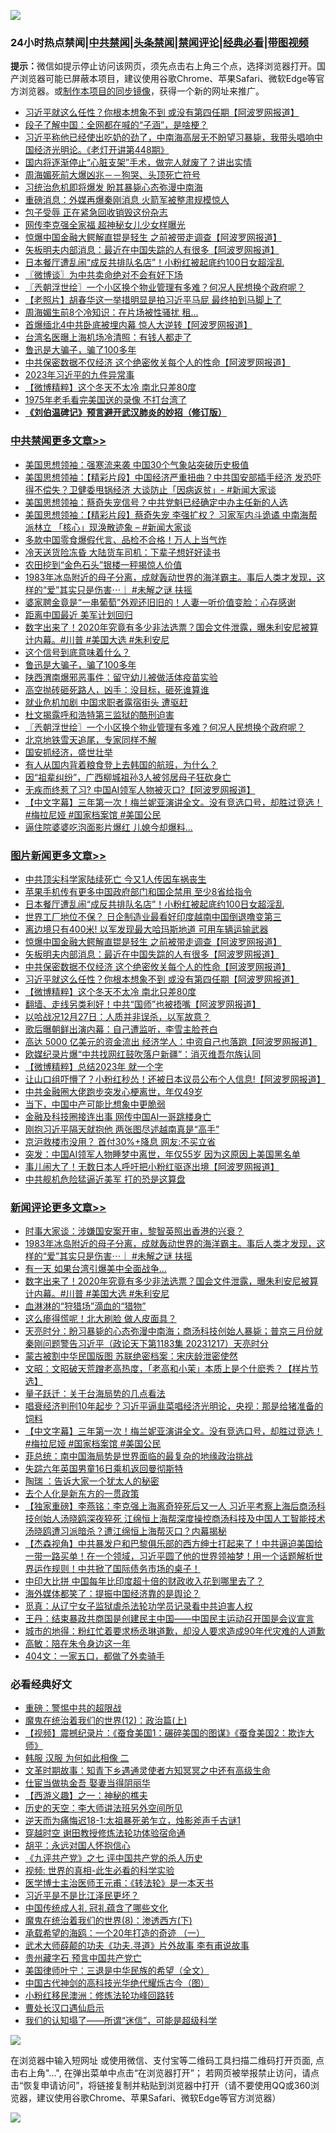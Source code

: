 ![](https://raw.githubusercontent.com/jsvpn/jsproxy/dev/64photo/fqnews-qr.jpg)

<div id="tt">
<h3>24小时热点禁闻|<a href="#%E4%B8%AD%E5%85%B1%E7%A6%81%E9%97%BB%E6%9B%B4%E5%A4%9A%E6%96%87%E7%AB%A0">中共禁闻</a>|<a href="#%E5%9B%BE%E7%89%87%E6%96%B0%E9%97%BB%E6%9B%B4%E5%A4%9A%E6%96%87%E7%AB%A0">头条禁闻</a>|<a href="#%E6%96%B0%E9%97%BB%E8%AF%84%E8%AE%BA%E6%9B%B4%E5%A4%9A%E6%96%87%E7%AB%A0">禁闻评论|<a href="#%E5%BF%85%E7%9C%8B%E7%BB%8F%E5%85%B8%E5%A5%BD%E6%96%87">经典必看</a>|<a href="https://fan1.xyz/3" target="_blank">带图视频</a></h3>
<div><b>提示：</b>微信如提示停止访问该网页，须先点击右上角三个点，选择浏览器打开。国产浏览器可能已屏蔽本项目，建议使用谷歌Chrome、苹果Safari、微软Edge等官方浏览器。或<a href="%E5%88%B6%E4%BD%9Cgit%E7%A6%81%E9%97%BB%E9%95%9C%E5%83%8F.md">制作本项目的同步镜像</a>，获得一个新的网址来推广。</div>
<ul>

<li><a href="/topimagenews/20231218/1975652.md">习近平就这么任性？你根本想象不到 或没有第四任期【阿波罗网报道】</a></li>
<li><a href="/cnnews/20231218/1975507.md">段子了解中国：全网都在喊的“子涵”，是啥梗？</a></li>
<li><a href="/sohnews/20231218/1975679.md">习近平称他已经使出吃奶的劲了，中南海高层无不盼望习暴毙，我带头唱响中国经济光明论。《老灯开讲第448期》</a></li>
<li><a href="/health/20231218/1975568.md">国内将逐渐停止“心脏支架”手术，做完人就废了？讲出实情</a></li>
<li><a href="/ccpdope/20231218/1975541.md">周海媚死前大爆凶兆－－狗哭、头顶死亡符号</a></li>
<li><a href="/ccpdope/20231218/1975579.md">习统治危机即将爆发 盼其暴毙心态弥漫中南海</a></li>
<li><a href="/baitai/20231218/1975722.md">重磅消息：外媒再爆秦刚消息 火箭军被整肃规模惊人</a></li>
<li><a href="/cnnews/20231218/1975633.md">包子受辱 正在紧急回收销毁这份杂志</a></li>
<li><a href="/baitai/20231218/1975766.md">网传李克强全家福 超神秘女儿少女样曝光</a></li>
<li><a href="/topimagenews/20231218/1975671.md">惊爆中国金融大鳄解直锟是轻生 之前被带走调查【阿波罗网报道】</a></li>
<li><a href="/topimagenews/20231218/1975663.md">矢板明夫内部消息：最近在中国失踪的人有很多【阿波罗网报道】</a></li>
<li><a href="/topimagenews/20231218/1975725.md">日本餐厅遭乱闹“成反共排队名店”！小粉红被起底约100日女超淫乱</a></li>
<li><a href="/ssgc/20231218/1975558.md">〖微博谈〗为中共卖命绝对不会有好下场</a></li>
<li><a href="/cbnews/20231218/1975597.md">〖兲朝浮世绘〗一个小区换个物业管理有多难？何况人民想换个政府呢？</a></li>
<li><a href="/lifebaike/20231218/1975624.md">【老照片】胡春华这一举措明显是拍习近平马屁 最终拍到马脚上了</a></li>
<li><a href="/yule/20231218/1975695.md">周海媚生前8个冷知识：在片场被性骚扰 租...</a></li>
<li><a href="/worldnews/20231218/1975664.md">首爆缅北4中共卧底被埋内幕 惊人大逆转【阿波罗网报道】</a></li>
<li><a href="/baitai/20231218/1975768.md">台湾名医曝上海机场冷清照：有钱人都走了</a></li>
<li><a href="/cbnews/20231218/1975666.md">鲁迅是大骗子，骗了100多年</a></li>
<li><a href="/topimagenews/20231218/1975661.md">中共保密数据不仅经济 这个绝密攸关每个人的性命【阿波罗网报道】</a></li>
<li><a href="/ccpdope/20231218/1975670.md">2023年习近平的九件异常事</a></li>
<li><a href="/topimagenews/20231218/1975605.md">【微博精粹】这个冬天不太冷 南北只差80度</a></li>
<li><a href="/cnnews/20231218/1975634.md">1975年老毛看完美国送的录像 不打台湾了</a></li>
<li><b><a href="/comments/20200207/1272816.md" target="_blank">《刘伯温碑记》预言避开武汉肺炎的妙招（修订版）</a></b></li>
</ul>
</div>

<div class="catlist">
<h3><a href="/cbnews/" target="_blank">中共禁闻</a><span><a href="/cbnews/" target="_blank" rel="nofollow">更多文章>></a></span></h3>
<ul>
<li><a href="/cbnews/20231219/1975931.md" target="_blank">美国思想领袖：强寒流来袭 中国30个气象站突破历史极值</a></li>
<li><a href="/cbnews/20231219/1975930.md" target="_blank">美国思想领袖：【精彩片段】中国经济严重扭曲？中共国安部插手经济 发恐吓得不偿失？卫健委甩锅经济 大谈防止「因病返贫」- #新闻大家谈</a></li>
<li><a href="/cbnews/20231219/1975922.md" target="_blank">美国思想领袖：蔡奇失宠信号？中共党魁已经确定中办主任新的人选</a></li>
<li><a href="/cbnews/20231219/1975921.md" target="_blank">美国思想领袖：【精彩片段】蔡奇失宠 李强扩权？ 习家军内斗诡谲 中南海帮派林立 「核心」现涣散迹象 &#8211; #新闻大家谈</a></li>
<li><a href="/cbnews/20231219/1975822.md" target="_blank">多款中国零食爆假代言、品检不合格！万人上当气炸</a></li>
<li><a href="/cbnews/20231218/1975813.md" target="_blank">冷天送货险冻昏 大陆货车司机：下辈子想好好读书</a></li>
<li><a href="/cbnews/20231218/1975812.md" target="_blank">农田挖到“金色石头”银楼一秤揭惊人价值</a></li>
<li><a href="/comments/20231218/1975749.md" target="_blank">1983年冰岛附近的母子分离，成就轰动世界的海洋霸主。事后人类才发现，这样的“爱”其实只是伤害⋯｜ #未解之谜 扶摇</a></li>
<li><a href="/cbnews/20231218/1975737.md" target="_blank">婆家聘金竟是“一串葡萄”外观还旧旧的！人妻一听价值变脸：心存感谢</a></li>
<li><a href="/cbnews/20231218/1975700.md" target="_blank">距离中国最近 美军计划回归</a></li>
<li><a href="/comments/20231218/1975687.md" target="_blank">数字出来了！2020年究竟有多少非法选票？国会文件泄露，曝朱利安尼被算计内幕。#川普 #美国大选 #朱利安尼</a></li>
<li><a href="/cbnews/20231218/1975672.md" target="_blank">这个信号到底意味着什么？</a></li>
<li><a href="/cbnews/20231218/1975666.md" target="_blank">鲁迅是大骗子，骗了100多年</a></li>
<li><a href="/cbnews/20231218/1975662.md" target="_blank">陕西渭南爆邪恶事件：留守幼儿被做活体疫苗实验</a></li>
<li><a href="/cbnews/20231218/1975638.md" target="_blank">高空抛砖砸死路人，凶手：没目标，砸死谁算谁</a></li>
<li><a href="/cbnews/20231218/1975620.md" target="_blank">就业危机加剧 中国求职者露宿街头 遭驱赶</a></li>
<li><a href="/cbnews/20231218/1975614.md" target="_blank">杜文揭露呼和浩特第三监狱的酷刑迫害</a></li>
<li><a href="/cbnews/20231218/1975597.md" target="_blank">〖兲朝浮世绘〗一个小区换个物业管理有多难？何况人民想换个政府呢？</a></li>
<li><a href="/cbnews/20231218/1975584.md" target="_blank">北京地铁雪天追尾，专家同样不解</a></li>
<li><a href="/cbnews/20231218/1975561.md" target="_blank">国安抓经济，盛世壮举</a></li>
<li><a href="/cbnews/20231218/1975560.md" target="_blank">有人从国内背着粮食登上去韩国的航班，为什么？</a></li>
<li><a href="/cbnews/20231218/1975559.md" target="_blank">因“祖辈纠纷”，广西柳城祖孙3人被邻居母子狂砍身亡</a></li>
<li><a href="/cbnews/20231217/1975430.md" target="_blank">无疾而终惹了习? 中国AI领军人物被灭口?【阿波罗网报道】</a></li>
<li><a href="/comments/20231217/1975418.md" target="_blank">【中文字幕】三年第一次！梅兰妮亚演讲全文。没有竞选口号，却胜过竞选！#梅拉尼娅  #国家档案馆 #美国公民</a></li>
<li><a href="/cbnews/20231217/1975379.md" target="_blank">逼住院婆婆吃泡面影片爆红 儿媳今却爆料…</a></li>

</ul>
</div>
<div class="catlist">
<h3><a href="/topimagenews/" target="_blank">图片新闻</a><span><a href="/topimagenews/" target="_blank" rel="nofollow">更多文章>></a></span></h3>
<ul>
<li><a href="/topimagenews/20231219/1975947.md" target="_blank">中共顶尖科学家陆续死亡 今又1人传因车祸丧生</a></li>
<li><a href="/topimagenews/20231218/1975819.md" target="_blank">苹果手机传有更多中国政府部门和国企禁用 至少8省给指令</a></li>
<li><a href="/topimagenews/20231218/1975725.md" target="_blank">日本餐厅遭乱闹“成反共排队名店”！小粉红被起底约100日女超淫乱</a></li>
<li><a href="/topimagenews/20231218/1975724.md" target="_blank">世界工厂地位不保？ 日企制造业最看好印度越南中国倒退噜变第三</a></li>
<li><a href="/topimagenews/20231218/1975719.md" target="_blank">离边境只有400米! 以军发现最大哈玛斯地道 可用车辆运输武器</a></li>
<li><a href="/topimagenews/20231218/1975671.md" target="_blank">惊爆中国金融大鳄解直锟是轻生 之前被带走调查【阿波罗网报道】</a></li>
<li><a href="/topimagenews/20231218/1975663.md" target="_blank">矢板明夫内部消息：最近在中国失踪的人有很多【阿波罗网报道】</a></li>
<li><a href="/topimagenews/20231218/1975661.md" target="_blank">中共保密数据不仅经济 这个绝密攸关每个人的性命【阿波罗网报道】</a></li>
<li><a href="/topimagenews/20231218/1975652.md" target="_blank">习近平就这么任性？你根本想象不到 或没有第四任期【阿波罗网报道】</a></li>
<li><a href="/topimagenews/20231218/1975605.md" target="_blank">【微博精粹】这个冬天不太冷 南北只差80度</a></li>
<li><a href="/topimagenews/20231218/1975604.md" target="_blank">翻墙、走线另类利好！中共“国师”也被捂嘴【阿波罗网报道】</a></li>
<li><a href="/topimagenews/20231218/1975514.md" target="_blank">以哈战况12月27日：人质并非误杀，以军故意？</a></li>
<li><a href="/topimagenews/20231218/1975499.md" target="_blank">歌后曝朝鲜出演内幕：自己遭监听，李雪主脸苍白</a></li>
<li><a href="/topimagenews/20231217/1975358.md" target="_blank">高达 5000 亿美元的资金流出 经济学人：中资自己也落跑【阿波罗网报道】</a></li>
<li><a href="/topimagenews/20231217/1975349.md" target="_blank">欧媒纪录片爆“中共找网红鼓吹落户新疆”：消灭维吾尔族认同</a></li>
<li><a href="/topimagenews/20231217/1975267.md" target="_blank">【微博精粹】总结2023年 就一个字</a></li>
<li><a href="/topimagenews/20231217/1975229.md" target="_blank">让山口组吓懵了？小粉红秒怂！还被日本议员公布个人信息!【阿波罗网报道】</a></li>
<li><a href="/topimagenews/20231217/1975185.md" target="_blank">中共金融圈大佬跑步突发心梗离世，年仅49岁</a></li>
<li><a href="/topimagenews/20231217/1975177.md" target="_blank">当下，中国中产可能比想象中更脆弱</a></li>
<li><a href="/topimagenews/20231217/1975163.md" target="_blank">金融及科技圈接连出事 网传中国AI一哥跳楼身亡</a></li>
<li><a href="/topimagenews/20231217/1975159.md" target="_blank">刚抱习近平隔天就抱他 两张图尽述越南真是“高手”</a></li>
<li><a href="/topimagenews/20231216/1975047.md" target="_blank">京沪救楼市没用？ 首付30%+降息 网友:不买立省</a></li>
<li><a href="/topimagenews/20231216/1975026.md" target="_blank">突发：中国AI领军人物睡梦中离世，年仅55岁 因为这原因上美国黑名单</a></li>
<li><a href="/topimagenews/20231216/1974991.md" target="_blank">事儿闹大了！无数日本人呼吁把小粉红驱逐出境【阿波罗网报道】</a></li>
<li><a href="/topimagenews/20231216/1974889.md" target="_blank">中共舰机危险猛逼近美军 打的恐是这算盘</a></li>

</ul>
</div>
<div class="catlist">
<h3><a href="/comments/" target="_blank">新闻评论</a><span><a href="/comments/" target="_blank" rel="nofollow">更多文章>></a></span></h3>
<ul>
<li><a href="/comments/20231218/1975794.md" target="_blank">时事大家谈：涉嫌国安案开审，黎智英照出香港的兴衰？</a></li>
<li><a href="/comments/20231218/1975749.md" target="_blank">1983年冰岛附近的母子分离，成就轰动世界的海洋霸主。事后人类才发现，这样的“爱”其实只是伤害⋯｜ #未解之谜 扶摇</a></li>
<li><a href="/comments/20231218/1975703.md" target="_blank">有一天 如果台湾引爆美中全面战争…</a></li>
<li><a href="/comments/20231218/1975687.md" target="_blank">数字出来了！2020年究竟有多少非法选票？国会文件泄露，曝朱利安尼被算计内幕。#川普 #美国大选 #朱利安尼</a></li>
<li><a href="/comments/20231218/1975682.md" target="_blank">血淋淋的“狩猎场”滴血的“猎物”</a></li>
<li><a href="/comments/20231218/1975607.md" target="_blank">这么瘆得慌呢！北大刷脸 做人皮面具？</a></li>
<li><a href="/comments/20231218/1975583.md" target="_blank">天亮时分：盼习暴毙的心态弥漫中南海；商汤科技创始人暴毙；普京三月份就秦刚问题警告习近平（政论天下第1183集 20231217）天亮时分</a></li>
<li><a href="/comments/20231218/1975547.md" target="_blank">蒙古被割中华民国版图 苏联绝密档案：宋庆龄泄密使然</a></li>
<li><a href="/comments/20231218/1975543.md" target="_blank">文昭：文昭破天荒蹭老高热度，「老高和小茉」本质上是个什麽秀？【样片节选】</a></li>
<li><a href="/comments/20231218/1975535.md" target="_blank">量子跃迁：关于台海局势的几点看法</a></li>
<li><a href="/comments/20231218/1975531.md" target="_blank">唱衰经济判刑10年起步？习近平逼韭菜唱经济光明论，央视：那是给猪准备的饲料</a></li>
<li><a href="/comments/20231217/1975418.md" target="_blank">【中文字幕】三年第一次！梅兰妮亚演讲全文。没有竞选口号，却胜过竞选！#梅拉尼娅  #国家档案馆 #美国公民</a></li>
<li><a href="/comments/20231217/1975413.md" target="_blank">菲总统：南中国海局势是世界面临的最复杂的地缘政治挑战</a></li>
<li><a href="/comments/20231217/1975412.md" target="_blank">失踪六年英国男童16日乘机返回曼彻斯特</a></li>
<li><a href="/comments/20231217/1975304.md" target="_blank">陶瑞 ：告诉大家一个犹太人的秘密</a></li>
<li><a href="/comments/20231217/1975298.md" target="_blank">去个人化是新东方的一贯政策</a></li>
<li><a href="/comments/20231217/1975282.md" target="_blank">【独家重磅】李燕铭：李克强上海离奇猝死后又一人 习近平考察上海后商汤科技创始人汤晓鸥深夜猝死 江绵恒上海帮深度操控商汤科技及中国人工智能技术 汤晓鸥遭习派暗杀？遭江绵恒上海帮灭口？内幕揭秘</a></li>
<li><a href="/comments/20231217/1975280.md" target="_blank">【杰森视角】中共暴发户和巴黎俱乐部的西方绅士打起来了！中共逼迫美国给一带一路买单！在一个领域，习近平圆了他的世界领袖梦！用一个话题解析世界运作规则！中共掀了国际债务市场的桌子！</a></li>
<li><a href="/comments/20231217/1975273.md" target="_blank">中印大比拼 中国每年比印度超十倍的财政收入花到哪里去了？</a></li>
<li><a href="/comments/20231217/1975272.md" target="_blank">海外媒体都笑了：提振中国经济靠的是舆论？</a></li>
<li><a href="/comments/20231217/1975259.md" target="_blank">觅真：从辽宁女子监狱虐杀法轮功学员记录看中共迫害人权</a></li>
<li><a href="/comments/20231217/1975232.md" target="_blank">王丹：结束暴政共商国是创建民主中国——中国民主运动召开国是会议宣言</a></li>
<li><a href="/comments/20231217/1975218.md" target="_blank">城市的地得：粉红忙着要求杨丞琳道歉，却没人要求造成90年代灾难的人道歉</a></li>
<li><a href="/comments/20231217/1975217.md" target="_blank">高敏：陪在朱令身边这一年</a></li>
<li><a href="/comments/20231217/1975216.md" target="_blank">404文：一家五口，都做了外卖骑手</a></li>

</ul>
</div>

<div class="catlist">
<h3>必看经典好文</h3>
<ul>
<li><a href="/comments/20200717/1362287.md" target="_blank">重磅：警惕中共的超限战</a></li>
<li><a href="/topimagenews/20180601/951286.md" target="_blank">魔鬼在统治着我们的世界(12)：政治篇(上)</a></li>
<li><a href="/comments/20210123/1473011.md" target="_blank">【视频】震撼纪录片：《蚕食美国1：碾碎美国的图谋》《蚕食美国2：欺诈大师》</a></li>
<li><a href="/bannedvideo/20220321/1707657.md" target="_blank">韩服 汉服 为何如此相像 二</a></li>
<li><a href="/comments/20200308/1290079.md" target="_blank">文革时期故事：知青下乡遇通灵使者方知冥冥之中还有高级生命</a></li>
<li><a href="/lifebaike/20161111/612348.md" target="_blank">仕宦当做执金吾 娶妻当得阴丽华</a></li>
<li><a href="/comments/20210210/1484775.md" target="_blank">【西游义趣】之一：神秘的樵夫</a></li>
<li><a href="/tculture/20121025/73064.md" target="_blank">历史的天空：李大师讲法班另外空间所见</a></li>
<li><a href="/tculture/20190304/1091068.md" target="_blank">逆天而为痛悔迟18-1:太祖暴死弟乍立，烛影斧声千古谜1</a></li>
<li><a href="/comments/20200511/1322384.md" target="_blank">穿越时空 谢田教授修炼法轮功体验宿命通</a></li>
<li><a href="/comments/20180624/961987.md" target="_blank">胡平：永远对国人怀抱信心</a></li>
<li><a href="/bookonline/20131116/201048.md" target="_blank">《九评共产党》之七 评中国共产党的杀人历史</a></li>
<li><a href="/aomi/supernatural/20150313/374665.md" target="_blank">视频: 世界的真相-此生必看的科学实验</a></li>
<li><a href="/comments/20220826/1776760.md" target="_blank">医学博士主治医师王元甫：《转法轮》是一本天书</a></li>
<li><a href="/comments/20220703/1753426.md" target="_blank">习近平是不是比江泽民更坏？</a></li>
<li><a href="/bannedvideo/20211002/1631942.md" target="_blank">中国传统成人礼 冠礼蕴含了哪些文化</a></li>
<li><a href="/topimagenews/20180527/948714.md" target="_blank">魔鬼在统治着我们的世界(8)：渗透西方(下)</a></li>
<li><a href="/comments/20231130/1967587.md" target="_blank">承载希望的海鸥：一个20年打造的奇迹 （一）</a></li>
<li><a href="/topimagenews/20181117/1032655.md" target="_blank">武术大师薛颠的功夫《功夫.寻道》片外故事 李有甫说故事</a></li>
<li><a href="/comments/20210226/1494382.md" target="_blank">贵州藏字石 预言中国共产党亡</a></li>
<li><a href="/comments/20220928/1790417.md" target="_blank">美国律师叶宁：三退是中华民族的希望（全文）</a></li>
<li><a href="/comments/20220403/1714124.md" target="_blank">中国古代神剑的高科技光华绝代耀烁古今（图）</a></li>
<li><a href="/aomi/life/20210719/1589642.md" target="_blank">小粉红移民澳洲：修炼法轮功峰回路转</a></li>
<li><a href="/comments/20230417/1873184.md" target="_blank">曹处长汉口遇仙启示</a></li>
<li><a href="/sohnews/20161029/607205.md" target="_blank">我们的认知塌了——所谓“迷信”，可能是超级科学</a></li>

</ul>
</div>

![](https://raw.githubusercontent.com/jsvpn/jsproxy/dev/64photo/fqnews-qr.jpg)

在浏览器中输入短网址 或使用微信、支付宝等二维码工具扫描二维码打开页面, 点击右上角"...", 在弹出菜单中点击“在浏览器打开”； 若网页被举报禁止访问，请点击“恢复申请访问”，将链接复制并粘贴到浏览器中打开（请不要使用QQ或360浏览器，建议使用谷歌Chrome、苹果Safari、微软Edge等官方浏览器）

![](https://raw.githubusercontent.com/jsvpn/jsproxy/dev/64photo/wx.jpg)